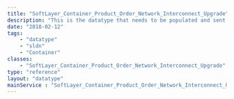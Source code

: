 ```yaml
---
title: "SoftLayer_Container_Product_Order_Network_Interconnect_Upgrade"
description: "This is the datatype that needs to be populated and sent to SoftLayer_Product_Order::placeOrder. This datatype has everything required to place an upgrade order for Direct Link. "
date: "2018-02-12"
tags:
    - "datatype"
    - "sldn"
    - "Container"
classes:
    - "SoftLayer_Container_Product_Order_Network_Interconnect_Upgrade"
type: "reference"
layout: "datatype"
mainService : "SoftLayer_Container_Product_Order_Network_Interconnect_Upgrade"
---
```


